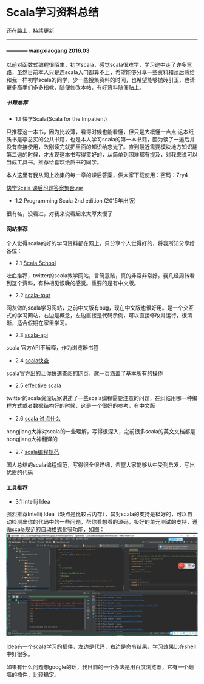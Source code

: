 # Scala学习资料总结
还在路上，持续更新

-----------------------

#### ———— wangxiaogang 2016.03

以前对函数式编程很陌生，初学scala，感觉scala很难学，学习途中走了许多弯路，虽然目前本人只是连scala入门都算不上，希望能够分享一些资料和读后感给和我一样初学scala的同学，少一些搜集资料的时间，也希望能够抛砖引玉，也请更多高手们多多指教，随便修改本帖，有好资料随便贴上。

##### 书籍推荐
- 1.1 快学Scala(Scala for the Impatient)

只推荐这一本书，因为比较薄，看得时候也能看懂，但只是大概懂一点点 
这本纸质书是李总买的公共书籍，也是本人学习scala的第一本书籍，因为读了一遍后并没有直接使用，故刚读完就把里面的知识给忘光了。直到最近需要模块地方知识翻第二遍的时候，才发现这本书写得蛮好的，从简单到困难都有提及，对我来说可以当成工具书。推荐给喜欢纸质书的同学。

本人这里有我从网上收集的每一章的课后答案，供大家下载使用：密码：7ry4

[快学Scala 课后习题答案集合.rar](http://pan.baidu.com/s/1cynlgU)

- 1.2 Programming Scala 2nd edition (2015年出版）

很有名，没看过，对我来说看起来太厚太慢了

#### 网站推荐
个人觉得scala的好的学习资料都在网上，只分享个人觉得好的，将我所知分享给各位：

- 2.1 [Scala School](http://twitter.github.io/scala_school/)

吐血推荐，twitter的scala教学网站，言简意赅，真的非常非常好，我几经周转看到这个资料，有种相见恨晚的感觉。重要的是有中文版。

- 2.2 [scala-tour](http://www.scala-tour.com/#/welcome)

网友做的scala学习网站，之前中文版有bug，现在中文版也很好用。是一个交互式的学习网站，右边是概念，左边直接是代码示例，可以直接修改并运行，很清晰，适合假期在家里学习。

- 2.3 [scala-api](http://www.scala-lang.org/api/current/)

scala 官方API不解释，作为浏览器书签

- 2.4 [scala快查](http://docs.scala-lang.org/cheatsheets/)

scala官方出的让你快速查阅的网页，就一页涵盖了基本所有的操作

- 2.5 [effective scala](http://twitter.github.io/effectivescala/index-cn.html)

twitter的scala资深玩家讲述了一些scala编程需要注意的问题，在纠结用哪一种编程方式或者数据结构好的时候，这是一个很好的参考，有中文版

- 2.6 [scala 说点什么](http://hongjiang.info/scala/)

hongjiang大神对scala的一些理解，写得很深入，之前很多scala的英文文档都是hongjiang大神翻译的

- 2.7 [scala编程规范](http://www.tuicool.com/articles/2QFRZfE)

国人总结的scala编程规范，写得很全很详细，希望大家能够从中受到启发，写出优质的代码

#### 工具推荐

- 3.1 Intellij Idea

强烈推荐Intellij Idea（缺点是比较占内存），其对scala的支持是极好的，可以自动检测出你的代码中的一些问题，帮你看想看的源码，极好的单元测试的支持，遵循scala规范的自动格式化等功能，如图：
![image](image/idea_scala.png)

Idea有一个scala学习的插件，左边是代码，右边是命令结果，学习效果比在shell中好很多。

如果有什么问题想google的话，我目前的一个办法是用百度浏览器，它有一个翻墙的插件，比较稳定。